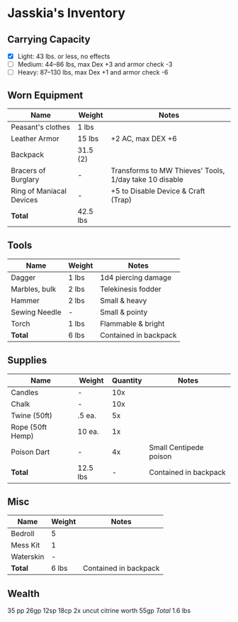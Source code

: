 # Jasskia's Inventory
## Carrying Capacity
 - [x] Light: 43 lbs. or less, no effects
 - [ ] Medium: 44–86 lbs, max Dex +3 and armor check -3
 - [ ] Heavy: 87–130 lbs, max Dex +1 and armor check -6
## Worn Equipment
|	Name								|	Weight	|	Notes	|
|-----------------------------|-----------|--------|
|	Peasant's clothes				|	1 lbs 	|
|	Leather Armor					|	15 lbs 	|	+2 AC, max DEX +6
|	Backpack							|	31.5 (2)	|	
|	Bracers of Burglary			|	-			|	Transforms to MW Thieves' Tools, 1/day take 10 disable
|	Ring of Maniacal Devices	| 	-			| 	+5 to Disable Device & Craft (Trap)
|	**Total**						|	42.5 lbs	|

## Tools
|	Name					|	Weight	|	Notes	|
|--------------------|-----------|--------|
|	Dagger				|	1 lbs 	|	1d4 piercing damage
|	Marbles, bulk		|	2 lbs 	|	Telekinesis fodder
|	Hammer				|	2 lbs 	|	Small & heavy
|	Sewing Needle		|	-			|	Small & pointy
|	Torch					|	1 lbs 	|	Flammable & bright 
|	**Total**			|	6 lbs		|	Contained in backpack

## Supplies
|	Name					|	Weight	|	Quantity	|	Notes	|
|--------------------|-----------|-----------|--------|
|	Candles				|	-			|	10x		|
|	Chalk					|	-			|	10x		|
|	Twine (50ft)		|	.5 ea.	|	5x			|
|	Rope (50ft Hemp)	|	10 ea.	|	1x			|	
|	Poison Dart			|	-			|	4x			|	Small Centipede poison
|	**Total**			|	12.5 lbs	|	-			|	Contained in backpack

## Misc
|	Name			|	Weight	|	Notes	|
|--------------|-----------|--------|
|	Bedroll		|	5			|
|	Mess Kit		|	1			|
|	Waterskin	|	-			|
|	**Total**	|	6 lbs		| Contained in backpack

## Wealth
35 pp 26gp 12sp 18cp
2x uncut citrine worth 55gp
*Total* 1.6 lbs
